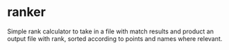 # ranker
Simple rank calculator to take in a file with match results and product an output file with rank, sorted according to points and names where relevant.
